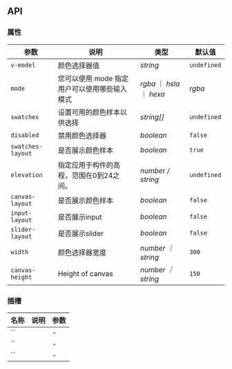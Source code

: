 ## API

### 属性

| 参数              | 说明                                         | 类型                       | 默认值      |
| ----------------- | -------------------------------------------- | -------------------------- | ----------- |
| `v-model`         | 颜色选择器值                                 | _string_                   | `undefined` |
| `mode`            | 您可以使用 mode 指定用户可以使用哪些输入模式 | _rgba_ ｜ _hsla_ ｜ _hexa_ | _rgba_      |
| `swatches`        | 设置可用的颜色样本以供选择                   | _string[]_                 | `undefined` |
| `disabled`        | 禁用颜色选择器                               | _boolean_                  | `false`     |
| `swatches-layout` | 是否展示颜色样本                             | _boolean_                  | `true`      |
| `elevation`       | 指定应用于构件的高程，范围在0到24之间。      | _number / string_          | `undefined` |
| `canvas-layout`   | 是否展示颜色样本                             | _boolean_                  | `false`     |
| `input-layout`    | 是否展示input                                | _boolean_                  | `false`     |
| `slider-layout`   | 是否展示slider                               | _boolean_                  | `false`     |
| `width`           | 颜色选择器宽度                               | _number ｜ string_         | `300`       |
| `canvas-height`   | Height of canvas                             | _number ｜ string_         | `150`       |

### 插槽

| 名称 | 说明 | 参数 |
| ---- | ---- | ---- |
| ``   |      | -    |
| ``   |      | -    |
| ``   |      | -    |
